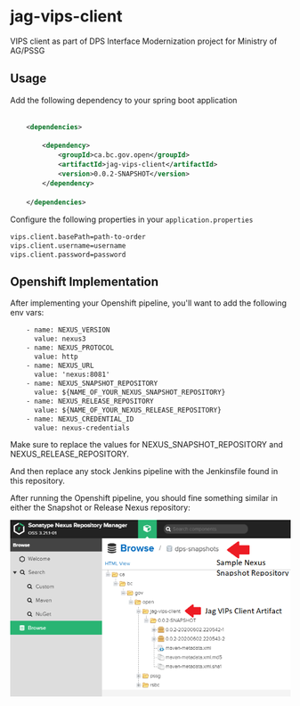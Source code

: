 # jag-vips-client

VIPS client as part of DPS Interface Modernization project for Ministry of AG/PSSG

## Usage

Add the following dependency to your spring boot application

```xml

    <dependencies>

        <dependency>
            <groupId>ca.bc.gov.open</groupId>
            <artifactId>jag-vips-client</artifactId>
            <version>0.0.2-SNAPSHOT</version>
        </dependency>

    </dependencies>

```

Configure the following properties in your `application.properties`

```
vips.client.basePath=path-to-order
vips.client.username=username
vips.client.password=password
```
## Openshift Implementation

After implementing your Openshift pipeline, you'll want to add the following env vars:

```
    - name: NEXUS_VERSION
      value: nexus3
    - name: NEXUS_PROTOCOL
      value: http
    - name: NEXUS_URL
      value: 'nexus:8081'
    - name: NEXUS_SNAPSHOT_REPOSITORY
      value: ${NAME_OF_YOUR_NEXUS_SNAPSHOT_REPOSITORY}
    - name: NEXUS_RELEASE_REPOSITORY
      value: ${NAME_OF_YOUR_NEXUS_RELEASE_REPOSITORY}
    - name: NEXUS_CREDENTIAL_ID
      value: nexus-credentials
```

Make sure to replace the values for NEXUS_SNAPSHOT_REPOSITORY and NEXUS_RELEASE_REPOSITORY.

And then replace any stock Jenkins pipeline with the Jenkinsfile found in this repository.

After running the Openshift pipeline, you should fine something similar in either the Snapshot or Release Nexus repository:

![snapsnot-example](/images/snapshot.PNG)